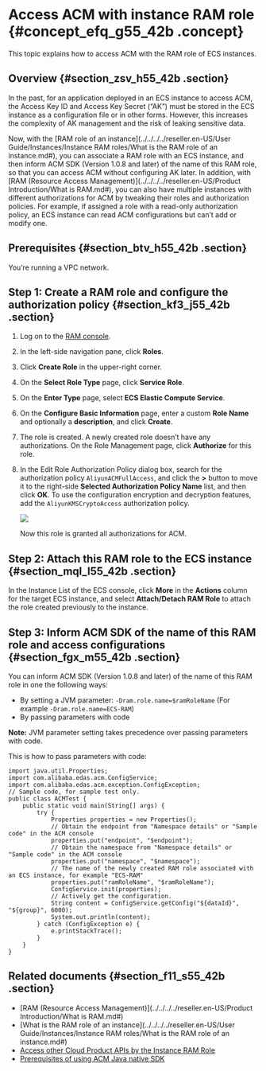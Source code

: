 # Access ACM with instance RAM role {#concept_efq_g55_42b .concept}

This topic explains how to access ACM with the RAM role of ECS instances.

## Overview {#section_zsv_h55_42b .section}

In the past, for an application deployed in an ECS instance to access ACM, the Access Key ID and Access Key Secret \(“AK”\) must be stored in the ECS instance as a configuration file or in other forms. However, this increases the complexity of AK management and the risk of leaking sensitive data.

Now, with the [RAM role of an instance](../../../../reseller.en-US/User Guide/Instances/Instance RAM roles/What is the RAM role of an instance.md#), you can associate a RAM role with an ECS instance, and then inform ACM SDK \(Version 1.0.8 and later\) of the name of this RAM role, so that you can access ACM without configuring AK later. In addition, with [RAM \(Resource Access Management\)](../../../../reseller.en-US/Product Introduction/What is RAM.md#), you can also have multiple instances with different authorizations for ACM by tweaking their roles and authorization policies. For example, if assigned a role with a read-only authorization policy, an ECS instance can read ACM configurations but can’t add or modify one.

## Prerequisites {#section_btv_h55_42b .section}

You’re running a VPC network.

## Step 1: Create a RAM role and configure the authorization policy {#section_kf3_j55_42b .section}

1.  Log on to the [RAM console](https://ram.console.aliyun.com/).
2.  In the left-side navigation pane, click **Roles**.
3.  Click **Create Role** in the upper-right corner.
4.  On the **Select Role Type** page, click **Service Role**.
5.  On the **Enter Type** page, select **ECS Elastic Compute Service**.
6.  On the **Configure Basic Information** page, enter a custom **Role Name** and optionally a **description**, and click **Create**.
7.  The role is created. A newly created role doesn’t have any authorizations. On the Role Management page, click **Authorize** for this role.
8.  In the Edit Role Authorization Policy dialog box, search for the authorization policy `AliyunACMFullAccess`, and click the **&gt;** button to move it to the right-side **Selected Authorization Policy Name** list, and then click **OK**. To use the configuration encryption and decryption features, add the `AliyunKMSCryptoAccess` authorization policy.

    ![](http://aliware-images.oss-cn-hangzhou.aliyuncs.com/acms/dg_edit_role_authorization_policy.png) 

    Now this role is granted all authorizations for ACM.


## Step 2: Attach this RAM role to the ECS instance {#section_mql_l55_42b .section}

In the Instance List of the ECS console, click **More** in the **Actions** column for the target ECS instance, and select **Attach/Detach RAM Role** to attach the role created previously to the instance.

## Step 3: Inform ACM SDK of the name of this RAM role and access configurations {#section_fgx_m55_42b .section}

You can inform ACM SDK \(Version 1.0.8 and later\) of the name of this RAM role in one the following ways:

-   By setting a JVM parameter: `-Dram.role.name=$ramRoleName` \(For example `-Dram.role.name=ECS-RAM`\)
-   By passing parameters with code

**Note:** JVM parameter setting takes precedence over passing parameters with code.

This is how to pass parameters with code:

```
import java.util.Properties;
import com.alibaba.edas.acm.ConfigService;
import com.alibaba.edas.acm.exception.ConfigException;
// Sample code, for sample test only.
public class ACMTest {
    public static void main(String[] args) {
        try {
            Properties properties = new Properties();
            // Obtain the endpoint from "Namespace details" or "Sample code" in the ACM console
            properties.put("endpoint", "$endpoint");
            // Obtain the namespace from "Namespace details" or "Sample code" in the ACM console
            properties.put("namespace", "$namespace");
            // The name of the newly created RAM role associated with an ECS instance, for example "ECS-RAM"
            properties.put("ramRoleName", "$ramRoleName");
            ConfigService.init(properties);
            // Actively get the configuration.
            String content = ConfigService.getConfig("${dataId}", "${group}", 6000);
            System.out.println(content);
        } catch (ConfigException e) {
            e.printStackTrace();
        }
    }
}
```

## Related documents {#section_f11_s55_42b .section}

-   [RAM \(Resource Access Management\)](../../../../reseller.en-US/Product Introduction/What is RAM.md#)
-   [What is the RAM role of an instance](../../../../reseller.en-US/User Guide/Instances/Instance RAM roles/What is the RAM role of an instance.md#)
-   [Access other Cloud Product APIs by the Instance RAM Role](https://help.aliyun.com/document_detail/54579.html)
-   [Prerequisites of using ACM Java native SDK](https://help.aliyun.com/document_detail/60138.html)

